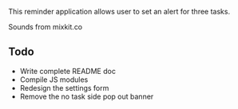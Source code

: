 This reminder application allows user to set an alert for three tasks. 


Sounds from mixkit.co

## Todo
* Write complete README doc
* Compile JS modules
* Redesign the settings form
* Remove the no task side pop out banner